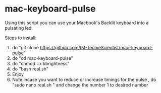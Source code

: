 # mac-keyboard-pulse
Using this script you can use your Macbook's Backlit keyboard into a pulsating led.

Steps to install:
1) do "git clone https://github.com/IM-TechieScientist/mac-keyboard-pulse"
2) do "cd mac-keyboard-pulse"
3) do "chmod +x kbrightness" 
4) do "bash real.sh"
5) Enjoy
6) Note:incase you want to reduce or increase timings for the pulse , do "sudo nano real.sh " and change the number 1 to desired number
